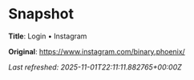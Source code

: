# Snapshot

**Title**: Login • Instagram

**Original**: <https://www.instagram.com/binary.phoenix/>

_Last refreshed: 2025-11-01T22:11:11.882765+00:00Z_
